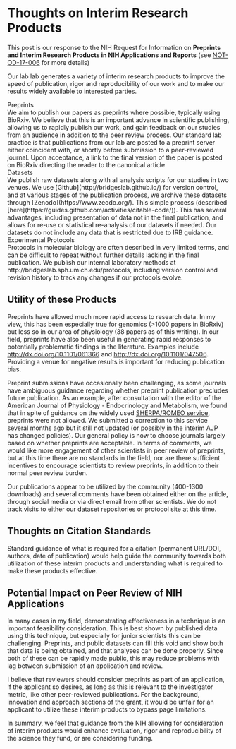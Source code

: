 Thoughts on Interim Research Products
======================================

This post is our response to the NIH Request for Information on **Preprints and Interim Research Products in NIH Applications and Reports**  (see [NOT-OD-17-006](https://grants.nih.gov/grants/guide/notice-files/NOT-OD-17-006.html) for more details)

Our lab lab generates a variety of interim research products to improve the speed of publication, rigor and reproducibility of our work and to make our results widely available to interested parties.  

<dl>

<dt>Preprints</dt>
</dd>
We aim to publish our papers as preprints where possible, typically using BioRxiv.  We believe that this is an important advance in scientific publishing, allowing us to rapidly publish our work, and gain feedback on our studies from an audience in addition to the peer review process.  Our standard lab practice is that publications from our lab are posted to a preprint server either coincident with, or shortly before submission to a peer-reviewed journal.  Upon acceptance, a link to the final version of the paper is posted on BioRxiv directing the reader to the canonical article
</dd>

<dt>Datasets</dt>
</dd>
We publish raw datasets along with all analysis scripts for our studies in two venues.  We use [Github](http://bridgeslab.github.io/) for version control, and at various stages of the publication process, we archive these datasets through [Zenodo](https://www.zeodo.org/).  This simple process (described [here](https://guides.github.com/activities/citable-code/)).  This has several advantages, including presentation of data not in the final publication, and allows for re-use or statistical re-analysis of our datasets if needed.  Our datasets do not include any data that is restricted due to IRB guidance.
</dd>

<dt>Experimental Protocols</dt>
</dd>
Protocols in molecular biology are often described in very limited terms, and can be difficult to repeat without further details lacking in the final publication.  We publish our internal laboratory methods at http://bridgeslab.sph.umich.edu/protocols, including version control and revision history to track any changes if our protocols evolve.
</dd>

</dl>

## Utility of these Products

Preprints have allowed much more rapid access to research data.  In my view, this has been especially true for genomics (>1000 papers in BioRxiv) but less so in our area of physiology (38 papers as of this writing).  In our field, preprints have also been useful in generating rapid responses to potentially problematic findings in the literature.  Examples include http://dx.doi.org/10.1101/061366 and http://dx.doi.org/10.1101/047506.  Providing a venue for negative results is important for reducing publication bias. 

Preprint submissions have occasionally been challenging, as some journals have ambiguous guidance regarding whether preprint publication precludes future publication.  As an example, after consultation with the editor of the American Journal of Physiology - Endocrinology and Metabolism, we found that in spite of guidance on the widely used [SHERPA/ROMEO service](http://www.sherpa.ac.uk/romeo/), preprints were not allowed.  We submitted a correction to this service several months ago but it still not updated (or possibly in the interim AJP has changed policies).  Our general policy is now to choose journals largely based on whether preprints are acceptable.  In terms of comments, we would like more engagement of other scientists in peer review of preprints, but at this time there are no standards in the field, nor are there sufficient incentives to encourage scientists to review preprints, in addition to their normal peer review burden. 

Our publications appear to be utilized by the community (400-1300 downloads) and several comments have been obtained either on the article, through social media or via direct email from other scientists.  We do not track visits to either our dataset repositories or protocol site at this time.

## Thoughts on Citation Standards

Standard guidance of what is required for a citation (permanent URL/DOI, authors, date of publication) would help guide the community towards both utilization of these interim products and understanding what is required to make these products effective.

## Potential Impact on Peer Review of NIH Applications

In many cases in my field, demonstrating effectiveness in a technique is an important feasibility consideration.  This is best shown by published data using this technique, but especially for junior scientists this can be challenging.  Preprints, and public datasets can fill this void and show both that data is being obtained, and that analyses can be done properly.  Since both of these can be rapidly made public, this may reduce problems with lag between submission of an application and review.  

I believe that reviewers should consider preprints as part of an application, if the applicant so desires, as long as this is relevant to the investigator metric, like other peer-reviewed publications.  For the background, innovation and approach sections of the grant, it would be unfair for an applicant to utilize these interim products to bypass page limitations.

In summary, we feel that guidance from the NIH allowing for consideration of interim products would enhance evaluation, rigor and reproducibility of the science they fund, or are considering funding.
